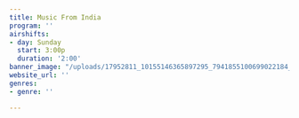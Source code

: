 ```yaml
---
title: Music From India
program: ''
airshifts:
- day: Sunday
  start: 3:00p
  duration: '2:00'
banner_image: "/uploads/17952811_10155146365897295_7941855100699022184_n.jpg"
website_url: ''
genres:
- genre: ''

---
```

